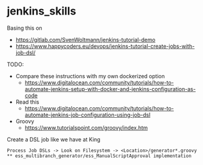 # jenkins_skills

Basing this on 

* https://gitlab.com/SvenWoltmann/jenkins-tutorial-demo
* https://www.happycoders.eu/devops/jenkins-tutorial-create-jobs-with-job-dsl/


TODO: 

* Compare these instructions with my own dockerized option
  * https://www.digitalocean.com/community/tutorials/how-to-automate-jenkins-setup-with-docker-and-jenkins-configuration-as-code
* Read this
  * https://www.digitalocean.com/community/tutorials/how-to-automate-jenkins-job-configuration-using-job-dsl
* Groovy
  * https://www.tutorialspoint.com/groovy/index.htm

Create a DSL job like we have at King

```
Process Job DSLs -> Look on Filesystem -> <Location>/generator*.groovy
** ess_multibranch_generator/ess_ManualScriptApproval implementation

```
